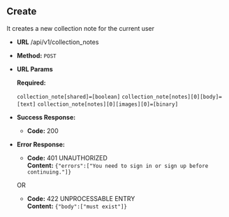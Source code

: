 **Create**
----
It creates a new collection note for the current user

* **URL**
  /api/v1/collection_notes

* **Method:**
  `POST`

*  **URL Params**

   **Required:**

   `collection_note[shared]=[boolean]`
   `collection_note[notes][0][body]=[text]`
   `collection_note[notes][0][images][0]=[binary]`

* **Success Response:**

  * **Code:** 200 <br />


* **Error Response:**

  * **Code:** 401 UNAUTHORIZED <br />
    **Content:** `{"errors":["You need to sign in or sign up before continuing."]}`


  OR

  * **Code:** 422 UNPROCESSABLE ENTRY <br />
    **Content:** `{"body":["must exist"]}`
